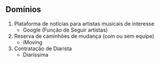 ## Domínios

1. Plataforma de notícias para artistas musicais de interesse
	+ Google (Função de Seguir artistas)
2. Reserva de caminhões de mudança (com ou sem equipe)
	+ iMoving
3. Contratação de Diarista
	+ Diaríssima
  